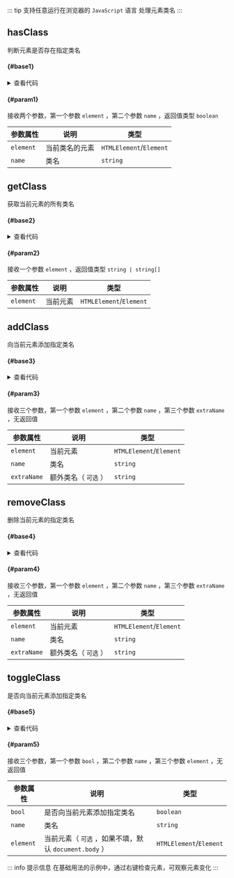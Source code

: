 <script setup>
import { useAddNumInOutlineLabel } from '../../.vitepress/utils/createElement.ts'
useAddNumInOutlineLabel(5)

import hasClass from './hasClass.vue'
import getClass from './getClass.vue'
import addClass from './addClass.vue'
import removeClass from './removeClass.vue'
import toggleClass from './toggleClass.vue'
</script>

::: tip 支持任意运行在浏览器的 `JavaScript` 语言
处理元素类名
:::

## hasClass

判断元素是否存在指定类名

<div class="pure-border">

#### <divider-base /> {#base1}

<hasClass />

<details>

<summary>查看代码</summary>

<<< @/utils/class/hasClass.vue

</details>

#### <divider-param /> {#param1}

接收两个参数，第一个参数 `element` ，第二个参数 `name` ，返回值类型 `boolean`

| **参数属性** | **说明**       | **类型**                |
| ------------ | -------------- | ----------------------- |
| `element`    | 当前类名的元素 | `HTMLElement`/`Element` |
| `name`       | 类名           | `string`                |

</div>

## getClass

获取当前元素的所有类名

<div class="pure-border">

#### <divider-base /> {#base2}

<getClass />

<details>

<summary>查看代码</summary>

<<< @/utils/class/getClass.vue

</details>

#### <divider-param /> {#param2}

接收一个参数 `element` ，返回值类型 `string | string[]`

| **参数属性** | **说明** | **类型**                |
| ------------ | -------- | ----------------------- |
| `element`    | 当前元素 | `HTMLElement`/`Element` |

</div>

## addClass

向当前元素添加指定类名

<div class="pure-border">

#### <divider-base /> {#base3}

<addClass />

<details>

<summary>查看代码</summary>

<<< @/utils/class/addClass.vue

</details>

#### <divider-param /> {#param3}

接收三个参数，第一个参数 `element` ，第二个参数 `name` ，第三个参数 `extraName` ，无返回值

| **参数属性** | **说明**             | **类型**                |
| ------------ | -------------------- | ----------------------- |
| `element`    | 当前元素             | `HTMLElement`/`Element` |
| `name`       | 类名                 | `string`                |
| `extraName`  | 额外类名（ `可选` ） | `string`                |

</div>

## removeClass

删除当前元素的指定类名

<div class="pure-border">

#### <divider-base /> {#base4}

<removeClass />

<details>

<summary>查看代码</summary>

<<< @/utils/class/removeClass.vue

</details>

#### <divider-param /> {#param4}

接收三个参数，第一个参数 `element` ，第二个参数 `name` ，第三个参数 `extraName` ，无返回值

| **参数属性** | **说明**             | **类型**                |
| ------------ | -------------------- | ----------------------- |
| `element`    | 当前元素             | `HTMLElement`/`Element` |
| `name`       | 类名                 | `string`                |
| `extraName`  | 额外类名（ `可选` ） | `string`                |

</div>

## toggleClass

是否向当前元素添加指定类名

<div class="pure-border">

#### <divider-base /> {#base5}

<toggleClass />

<details>

<summary>查看代码</summary>

<<< @/utils/class/toggleClass.vue

</details>

#### <divider-param /> {#param5}

接收三个参数，第一个参数 `bool` ，第二个参数 `name` ，第三个参数 `element` ，无返回值

| **参数属性** | **说明**                                              | **类型**                |
| ------------ | ----------------------------------------------------- | ----------------------- |
| `bool`       | 是否向当前元素添加指定类名                            | `boolean`               |
| `name`       | 类名                                                  | `string`                |
| `element`    | 当前元素（ `可选` ，如果不填，默认 `document.body` ） | `HTMLElement`/`Element` |

</div>

::: info 提示信息
在基础用法的示例中，通过右键检查元素，可观察元素变化
:::
